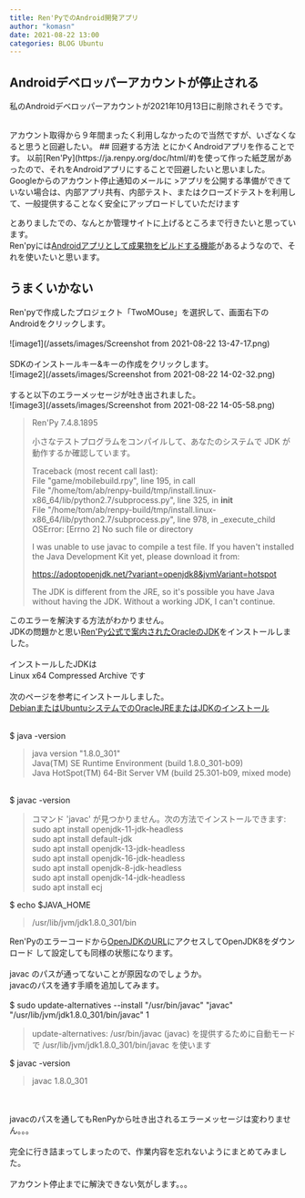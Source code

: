 ```yaml
---
title: Ren'PyでのAndroid開発アプリ
author: "komasn"
date: 2021-08-22 13:00
categories: BLOG Ubuntu
---  
```

## Androidデベロッパーアカウントが停止される
私のAndroidデベロッパーアカウントが2021年10月13日に削除されそうです。  

<BR>
アカウント取得から９年間まったく利用しなかったので当然ですが、いざなくなると思うと回避したい。  
## 回避する方法
とにかくAndroidアプリを作ることです。  
以前[Ren'Py](https://ja.renpy.org/doc/html/#)を使って作った紙芝居があったので、それをAndroidアプリにすることで回避したいと思いました。  
<BR>
Googleからのアカウント停止通知のメールに
>アプリを公開する準備ができていない場合は、内部アプリ共有、内部テスト、またはクローズドテストを利用して、一般提供することなく安全にアップロードしていただけます

とありましたでの、なんとか管理サイトに上げるところまで行きたいと思っています。  
Ren'pyには[Androidアプリとして成果物をビルドする機能](https://ja.renpy.org/doc/html/android.html)があるようなので、それを使いたいと思います。
<BR>
## うまくいかない
Ren'pyで作成したプロジェクト「TwoMOuse」を選択して、画面右下のAndroidをクリックします。  
<BR>
![image1](/assets/images/Screenshot from 2021-08-22 13-47-17.png)  
<BR>
SDKのインストールキー&キーの作成をクリックします。  
![image2](/assets/images/Screenshot from 2021-08-22 14-02-32.png)  
<BR>
すると以下のエラーメッセージが吐き出されました。  
![image3](/assets/images/Screenshot from 2021-08-22 14-05-58.png)

>Ren'Py 7.4.8.1895  
>  
>小さなテストプログラムをコンパイルして、あなたのシステムで JDK が動作するか確認しています。  
>  
>Traceback (most recent call last):  
>  File "game/mobilebuild.rpy", line 195, in call  
>  File "/home/tom/ab/renpy-build/tmp/install.linux-x86_64/lib/python2.7/subprocess.py", line 325, in __init__  
>  File "/home/tom/ab/renpy-build/tmp/install.linux-x86_64/lib/python2.7/subprocess.py", line 978, in _execute_child  
>OSError: [Errno 2] No such file or directory  
>  
>I was unable to use javac to compile a test file. If you haven't installed the Java Development Kit yet, please download it from:  
>  
>https://adoptopenjdk.net/?variant=openjdk8&jvmVariant=hotspot  
>  
>The JDK is different from the JRE, so it's possible you have Java without having the JDK. Without a working JDK, I can't continue.  

このエラーを解決する方法がわかりません。  
JDKの問題かと思い[Ren'Py公式で案内されたOracleのJDK](https://www.oracle.com/java/technologies/javase/javase-jdk8-downloads.html)をインストールしました。  
<BR>
インストールしたJDKは  
Linux x64 Compressed Archive です  
<BR>
次のページを参考にインストールしました。  
[DebianまたはUbuntuシステムでのOracleJREまたはJDKのインストール](https://docs.datastax.com/ja/install/6.0/install/installJdkDeb.html)

<BR>
$ java -version  

>java version "1.8.0_301"  
>Java(TM) SE Runtime Environment (build 1.8.0_301-b09)  
>Java HotSpot(TM) 64-Bit Server VM (build 25.301-b09, mixed mode)  

<BR>
$ javac -version  

>コマンド 'javac' が見つかりません。次の方法でインストールできます:  
>sudo apt install openjdk-11-jdk-headless  
>sudo apt install default-jdk  
>sudo apt install openjdk-13-jdk-headless  
>sudo apt install openjdk-16-jdk-headless  
>sudo apt install openjdk-8-jdk-headless  
>sudo apt install openjdk-14-jdk-headless  
>sudo apt install ecj  

$ echo $JAVA_HOME
>/usr/lib/jvm/jdk1.8.0_301/bin

Ren'Pyのエラーコードから[OpenJDKのURL](https://adoptopenjdk.net/?variant=openjdk8&jvmVariant=hotspot)にアクセスしてOpenJDK8をダウンロード
して設定しても同様の状態になります。  
<BR>
javac のパスが通ってないことが原因なのでしょうか。  
javacのパスを通す手順を追加してみます。  
<BR>
$ sudo update-alternatives --install "/usr/bin/javac" "javac" "/usr/lib/jvm/jdk1.8.0_301/bin/javac" 1  
>update-alternatives: /usr/bin/javac (javac) を提供するために自動モードで /usr/lib/jvm/jdk1.8.0_301/bin/javac を使います  

$ javac -version
>javac 1.8.0_301

<BR>
<BR>
javacのパスを通してもRenPyから吐き出されるエラーメッセージは変わりません。。。  
<BR>
<BR>
完全に行き詰まってしまったので、作業内容を忘れないようにまとめてみました。
<BR>
<BR>
アカウント停止までに解決できない気がします。。。
